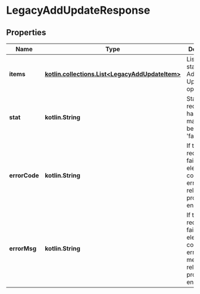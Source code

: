 
# LegacyAddUpdateResponse

## Properties
Name | Type | Description | Notes
------------ | ------------- | ------------- | -------------
**items** | [**kotlin.collections.List&lt;LegacyAddUpdateItem&gt;**](LegacyAddUpdateItem.md) | List all items status for the Add or Update operation | 
**stat** | **kotlin.String** | Status of the request that has been made. Can be &#39;ok&#39; or &#39;fail&#39; |  [optional]
**errorCode** | **kotlin.String** | If the request has failed, this element will contain the error code related to the problem encountered. |  [optional]
**errorMsg** | **kotlin.String** | If the request has failed, this element will contain the error message related to the problem encountered. |  [optional]



